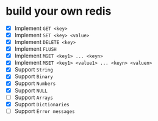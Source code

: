# build your own redis

- [x] Implement `GET <key>`
- [x] Implement `SET <key> <value>`
- [x] Implement `DELETE <key>`
- [x] Implement `FLUSH`
- [x] Implement `MGET <key1> ... <keyn>`
- [x] Implement `MSET <key1> <value1> ... <keyn> <valuen>`
- [x] Support `String`
- [x] Support `Binary`
- [x] Support `Numbers`
- [x] Support `NULL`
- [ ] Support `Arrays`
- [x] Support `Dictionaries`
- [ ] Support `Error messages`
